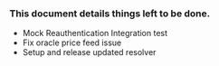 ### This document details things left to be done.

- Mock Reauthentication Integration test
- Fix oracle price feed issue
- Setup and release updated resolver
